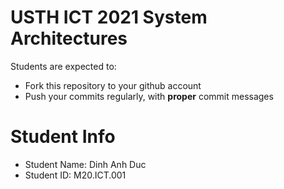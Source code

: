 USTH ICT 2021 System Architectures
=====================================

Students are expected to:
* Fork this repository to your github account
* Push your commits regularly, with **proper** commit messages


Student Info
=========================

* Student Name: Dinh Anh Duc
* Student ID: M20.ICT.001
